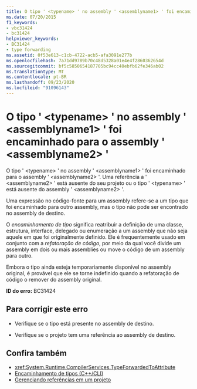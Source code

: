 ```yaml
---
title: O tipo ' <typename> ' no assembly ' <assemblyname1> ' foi encaminhado para o assembly ' <assemblyname2> '
ms.date: 07/20/2015
f1_keywords:
- vbc31424
- bc31424
helpviewer_keywords:
- BC31424
- type forwarding
ms.assetid: 0f53e613-c1cb-4722-acb5-afa3091e277b
ms.openlocfilehash: 7a71dd9789b70c48d5328a01e4e4f2860362654d
ms.sourcegitcommit: bf5c5850654187705bc94cc40ebfb62fe346ab02
ms.translationtype: MT
ms.contentlocale: pt-BR
ms.lasthandoff: 09/23/2020
ms.locfileid: "91096143"
---
```

# <a name="type-typename-in-assembly-assemblyname1-has-been-forwarded-to-assembly-assemblyname2"></a>O tipo ' \<typename> ' no assembly ' \<assemblyname1> ' foi encaminhado para o assembly ' \<assemblyname2> '

O tipo ' \<typename> ' no assembly ' \<assemblyname1> ' foi encaminhado para o assembly ' \<assemblyname2> '. Uma referência a ' \<assemblyname2> ' está ausente do seu projeto ou o tipo ' \<typename> ' está ausente do assembly ' \<assemblyname2> '.  
  
 Uma expressão no código-fonte para um assembly refere-se a um tipo que foi encaminhado para outro assembly, mas o tipo não pode ser encontrado no assembly de destino.  
  
 O *encaminhamento de tipo* significa reatribuir a definição de uma classe, estrutura, interface, delegado ou enumeração a um assembly que não seja aquele em que foi originalmente definido. Ele é frequentemente usado em conjunto com a *refatoração de código*, por meio da qual você divide um assembly em dois ou mais assemblies ou move o código de um assembly para outro.  
  
 Embora o tipo ainda esteja temporariamente disponível no assembly original, é provável que ele se torne indefinido quando a refatoração de código o remover do assembly original.  
  
 **ID do erro:** BC31424  
  
## <a name="to-correct-this-error"></a>Para corrigir este erro  
  
- Verifique se o tipo está presente no assembly de destino.  
  
- Verifique se o projeto tem uma referência ao assembly de destino.  
  
## <a name="see-also"></a>Confira também

- <xref:System.Runtime.CompilerServices.TypeForwardedToAttribute>
- [Encaminhamento de tipos (C++/CLI)](/cpp/windows/type-forwarding-cpp-cli)
- [Gerenciando referências em um projeto](/visualstudio/ide/managing-references-in-a-project)
